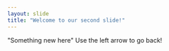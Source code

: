 ```yaml
---
layout: slide
title: "Welcome to our second slide!"
---
```

"Something new here"
Use the left arrow to go back!
